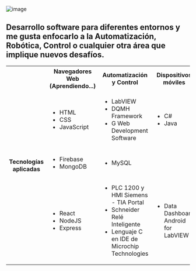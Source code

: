 ![image](https://github.com/ACarmonaTS/ACarmonaTS/assets/113727513/4b2413aa-845f-4b79-abec-b518b7563e91)

## Desarrollo software para diferentes entornos y me gusta enfocarlo a la Automatización, Robótica, Control o cualquier otra área que implique nuevos desafíos.

<table>
  <tr>
    <th rowspan="4">Tecnologías<br>aplicadas</td>
    <th>Navegadores Web<br>(Aprendiendo...)</td>
    <th>Automatización y Control</td>
    <th>Dispositivos<br>móviles</td>
    <th>Aplicaciones<br>de Escritorio</td>
  </tr>
  <tr>
    <td>  <ul>   <li>HTML</li><li>CSS</li><li>JavaScript</li>  </ul>  </td>
    <td>  <ul>  <li>LabVIEW</li><li>DQMH Framework</li><li>G Web Development Software</li>  </ul>  </td>
    <td colspan="2">  <ul>  <li>C#</li><li>Java</li>  </ul>  </td>
  </tr>
  <tr>
    <td>  <ul>  <li>Firebase</li><li>MongoDB</li>  </ul>  </td>
    <td colspan="3">  <ul>  <li>MySQL</li>  </ul>  </td>
  </tr>
  <tr>
    <td>  <ul>  <li>React</li><li>NodeJS</li><li>Express</li>  </ul>  </td>
    <td>  
      <ul>
        <li>PLC 1200 y HMI Siemens - TIA Portal</li>
        <li>Schneider Relé Inteligente</li>
        <li>Lenguaje C en IDE de Microchip Technologies</li>
      </ul>
    </td>
    <td>  <ul>  <li>Data Dashboard Android for LabVIEW</li>  </ul>  </td>
    <td>  <ul>  <li>C++</li>  </ul>  </td>
  </tr>
</table>

